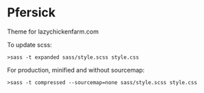 # Pfersick
Theme for lazychickenfarm.com

To update scss:
```
>sass -t expanded sass/style.scss style.css
```

For production, minified and without sourcemap:
```
>sass -t compressed --sourcemap=none sass/style.scss style.css
```
